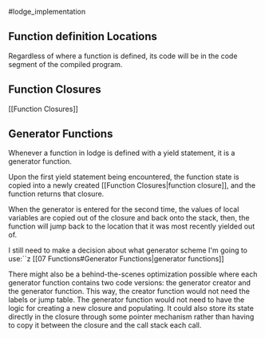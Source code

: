 #lodge_implementation 

## Function definition Locations

Regardless of where a function is defined, its code will be in the code segment of the compiled program.


## Function Closures
[[Function Closures]]

## Generator Functions
Whenever a function in lodge is defined with a yield statement, it is a generator function.


Upon the first yield statement being encountered, the function state is copied into a newly created [[Function Closures|function closure]], and the function returns that closure.


When the generator is entered for the second time, the values of local variables are copied out of the closure and back onto the stack, then, the function will jump back to the location that it was most recently yielded out of.


I still need to make a decision about what generator scheme I'm going to use:``z [[07 Functions#Generator Functions|generator functions]]



There might also be a behind-the-scenes optimization possible where each generator function contains two code versions: the generator creator and the generator function. This way, the creator function would not need the labels or jump table. The generator function would not need to have the logic for creating a new closure and populating. It could also  store its state directly in the closure through some pointer mechanism rather than having to copy it between the closure and the call stack each call. 